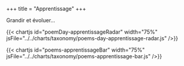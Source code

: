 +++
title = "Apprentissage"
+++

Grandir et évoluer...

{{< chartjs id="poemDay-apprentissageRadar" width="75%" jsFile="../../charts/taxonomy/poems-day-apprentissage-radar.js" />}}

{{< chartjs id="poems-apprentissageBar" width="75%" jsFile="../../charts/taxonomy/poems-apprentissage-bar.js" />}}
